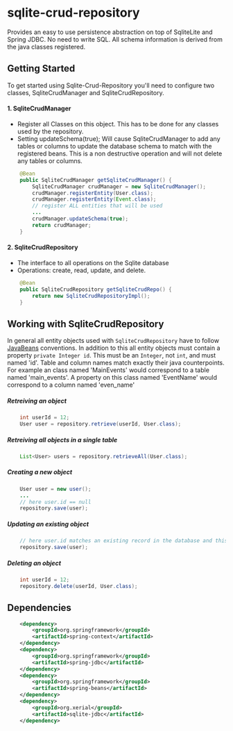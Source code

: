 # sqlite-crud-repository
Provides an easy to use persistence abstraction on top of SqliteLite and Spring JDBC. No need to write SQL. All schema information is derived from the java classes registered. 

## Getting Started

To get started using Sqlite-Crud-Repository you'll need to configure two classes, SqliteCrudManager and SqliteCrudRepository.

#### 1. SqliteCrudManager  
  * Register all Classes on this object. This has to be done for any classes used by the repository. 
  * Setting updateSchema(true); Will cause SqliteCrudManager to add any tables or columns to update the database schema 
  to match with the registered beans. This is a non destructive operation and will not delete any tables or columns.
```java
	@Bean
	public SqliteCrudManager getSqliteCrudManager() {
		SqliteCrudManager crudManager = new SqliteCrudManager();
		crudManager.registerEntity(User.class);
		crudManager.registerEntity(Event.class);
		// register ALL entities that will be used
		...
		crudManager.updateSchema(true);
		return crudManager;
	}
```
#### 2. SqliteCrudRepository  
  * The interface to all operations on the Sqlite database
  * Operations: create, read, update, and delete.
```java
	@Bean
	public SqliteCrudRepository getSqliteCrudRepo() {
		return new SqliteCrudRepositoryImpl();
	}
```
## Working with SqliteCrudRepository

In general all entity objects used with `SqliteCrudRepository` have to follow [JavaBeans](https://en.wikipedia.org/wiki/JavaBeans) conventions.
In addition to this all entity objects must contain a property `private Integer id`. This must be an `Integer`, not `int`, and must named 'id'.
Table and column names match exactly their java counterpoints. For example an class named 'MainEvents' would correspond to a table named 'main_events'. A property on this class named 'EventName' would correspond to a column named 'even_name' 

##### Retreiving an object
```java
    int userId = 12;
    User user = repository.retrieve(userId, User.class);
```
##### Retreiving all objects in a single table
```java
    List<User> users = repository.retrieveAll(User.class);
```
##### Creating a new object
```java
    User user = new user();
    ...
    // here user.id == null
    repository.save(user);
```  
##### Updating an existing object
```java
    // here user.id matches an existing record in the database and this row is updated
    repository.save(user);
```
##### Deleting an object
```java
    int userId = 12;
    repository.delete(userId, User.class);
```
## Dependencies
```xml
    <dependency>
        <groupId>org.springframework</groupId>
        <artifactId>spring-context</artifactId>
    </dependency>
    <dependency>
        <groupId>org.springframework</groupId>
        <artifactId>spring-jdbc</artifactId>
    </dependency>
    <dependency>
        <groupId>org.springframework</groupId>
        <artifactId>spring-beans</artifactId>
    </dependency>
    <dependency>
        <groupId>org.xerial</groupId>
        <artifactId>sqlite-jdbc</artifactId>
    </dependency>
```

